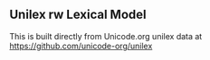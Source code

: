 Unilex rw Lexical Model
----------------------

This is built directly from Unicode.org unilex data at
https://github.com/unicode-org/unilex
